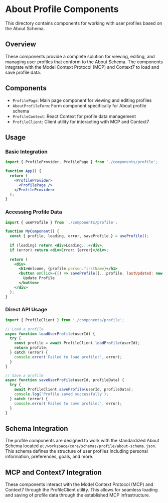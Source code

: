 # About Profile Components

This directory contains components for working with user profiles based on the About Schema.

## Overview

These components provide a complete solution for viewing, editing, and managing user profiles that conform to the About Schema. The components integrate with the Model Context Protocol (MCP) and Context7 to load and save profile data.

## Components

- `ProfilePage`: Main page component for viewing and editing profiles
- `AboutProfileForm`: Form component specifically for About profile schema
- `ProfileContext`: React Context for profile data management
- `ProfileClient`: Client utility for interacting with MCP and Context7

## Usage

### Basic Integration

```jsx
import { ProfileProvider, ProfilePage } from './components/profile';

function App() {
  return (
    <ProfileProvider>
      <ProfilePage />
    </ProfileProvider>
  );
}
```

### Accessing Profile Data

```jsx
import { useProfile } from './components/profile';

function MyComponent() {
  const { profile, loading, error, saveProfile } = useProfile();
  
  if (loading) return <div>Loading...</div>;
  if (error) return <div>Error: {error}</div>;
  
  return (
    <div>
      <h1>Welcome, {profile.person.firstName}</h1>
      <button onClick={() => saveProfile({...profile, lastUpdated: new Date()})}>
        Update Profile
      </button>
    </div>
  );
}
```

### Direct API Usage

```js
import { ProfileClient } from './components/profile';

// Load a profile
async function loadUserProfile(userId) {
  try {
    const profile = await ProfileClient.loadProfile(userId);
    return profile;
  } catch (error) {
    console.error('Failed to load profile:', error);
  }
}

// Save a profile
async function saveUserProfile(userId, profileData) {
  try {
    await ProfileClient.saveProfile(userId, profileData);
    console.log('Profile saved successfully');
  } catch (error) {
    console.error('Failed to save profile:', error);
  }
}
```

## Schema Integration

The profile components are designed to work with the standardized About Schema located at `/workspace/core/schemas/profile/about-schema.json`. This schema defines the structure of user profiles including personal information, preferences, goals, and more.

## MCP and Context7 Integration

These components interact with the Model Context Protocol (MCP) and Context7 through the ProfileClient utility. This allows for seamless loading and saving of profile data through the established MCP infrastructure.
